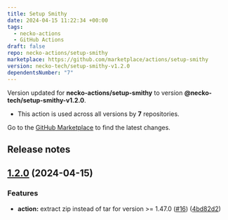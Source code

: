 ```yaml
---
title: Setup Smithy
date: 2024-04-15 11:22:34 +00:00
tags:
  - necko-actions
  - GitHub Actions
draft: false
repo: necko-actions/setup-smithy
marketplace: https://github.com/marketplace/actions/setup-smithy
version: necko-tech/setup-smithy-v1.2.0
dependentsNumber: "7"
---
```



Version updated for **necko-actions/setup-smithy** to version **@necko-tech/setup-smithy-v1.2.0**.
- This action is used across all versions by **7** repositories.

Go to the [GitHub Marketplace](https://github.com/marketplace/actions/setup-smithy) to find the latest changes.

## Release notes

## [1.2.0](https://github.com/necko-actions/setup-smithy/compare/@necko-tech/setup-smithy-v1.1.0...@necko-tech/setup-smithy-v1.2.0) (2024-04-15)


### Features

* **action:** extract zip instead of tar for version &gt;= 1.47.0 ([#16](https://github.com/necko-actions/setup-smithy/issues/16)) ([4bd82d2](https://github.com/necko-actions/setup-smithy/commit/4bd82d20a436256f42bb8368e77440b105ba10b3))
